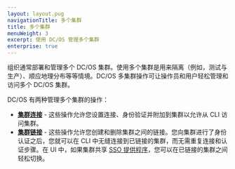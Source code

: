 ```yaml
---
layout: layout.pug
navigationTitle: 多个集群
title: 多个集群
menuWeight: 3
excerpt: 使用 DC/OS 管理多个集群
enterprise: true
---
```


组织通常部署和管理多个 DC/OS 集群。使用多个集群是用来隔离（例如，测试与生产）、顺应地理分布等等情境。DC/OS 多集群操作可让操作员和用户轻松管理和访问多个 DC/OS 集群。

DC/OS 有两种管理多个集群的操作：

- **[集群连接](/cn/1.11/administering-clusters/multiple-clusters/cluster-connections/)** - 这些操作允许您设置连接、身份验证并附加到集群以允许从 CLI 访问集群。
- **[集群链接](/cn/1.11/administering-clusters/multiple-clusters/cluster-links/)** - 这些操作允许您创建和删除集群之间的链接。您向集群进行了身份认证之后，您就可以在 CLI 中无缝连接到已链接的集群，而无需重复连接和认证步骤。在 UI 中，如果集群共享 [SSO 提供程序](/cn/1.11/security/ent/sso/)，您可以在已链接的集群之间轻松切换。
